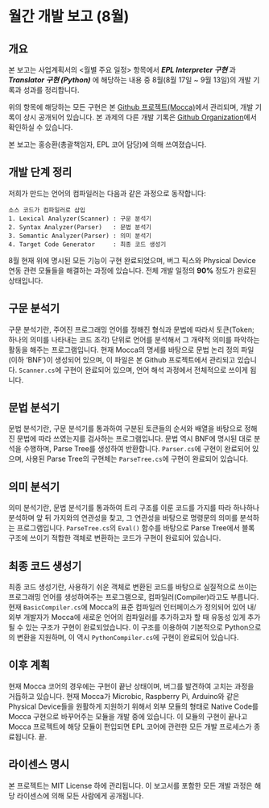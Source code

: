 월간 개발 보고 (8월)
=====

개요
-----
본 보고는 사업계획서의 <월별 주요 일정> 항목에서 ___EPL Interpreter 구현___ 과 ___Translator 구현 (Python)___ 에 해당하는 내용 중 8월(8월 17일 ~ 9월 13일)의 개발 기록과 성과를 정리합니다. 

위의 항목에 해당하는 모든 구현은 본 [Github 프로젝트(Mocca)](http://github.com/ngEPL/Mocca)에서 관리되며, 개발 기록이 상시 공개되어 있습니다. 본 과제의 다른 개발 기록은 [Github Organization](http://github.com/ngEPL)에서 확인하실 수 있습니다.

본 보고는 홍승환(총괄책임자, EPL 코어 담당)에 의해 쓰여졌습니다.

개발 단계 정리
------
저희가 만드는 언어의 컴파일러는 다음과 같은 과정으로 동작합니다:
```
소스 코드가 컴파일러로 삽입
1. Lexical Analyzer(Scanner) : 구문 분석기
2. Syntax Analyzer(Parser)   : 문법 분석기
3. Semantic Analyzer(Parser) : 의미 분석기
4. Target Code Generator     : 최종 코드 생성기
```
8월 현재 위에 명시된 모든 기능이 구현 완료되었으며, 버그 픽스와 Physical Device 연동 관련 모듈들을 해결하는 과정에 있습니다. 전체 개발 일정의 __90%__ 정도가 완료된 상태입니다.

구문 분석기
------
구문 분석기란, 주어진 프로그래밍 언어를 정해진 형식과 문법에 따라서 토큰(Token; 하나의 의미를 나타내는 코드 조각) 단위로 언어를 분석해서 그 개략적 의미를 파악하는 활동을 해주는 프로그램입니다. 현재 Mocca의 명세를 바탕으로 문법 논리 정의 파일(이하 ‘BNF’)이 생성되어 있으며, 이 파일은 본 Github 프로젝트에서 관리되고 있습니다. `Scanner.cs`에 구현이 완료되어 있으며, 언어 해석 과정에서 전체적으로 쓰이게 됩니다.

문법 분석기
------
문법 분석기란, 구문 분석기를 통과하여 구분된 토큰들의 순서와 배열을 바탕으로 정해진 문법에 따라 쓰였는지를 검사하는 프로그램입니다. 문법 역시 BNF에 명시된 대로 분석을 수행하며, Parse Tree를 생성하여 반환합니다. `Parser.cs`에 구현이 완료되어 있으며, 사용된 Parse Tree의 구현체는 `ParseTree.cs`에 구현이 완료되어 있습니다.

의미 분석기
------
의미 분석기란, 문법 분석기를 통과하여 트리 구조를 이룬 코드를 가지를 따라 하나하나 분석하며 앞 뒤 가지와의 연관성을 찾고, 그 연관성을 바탕으로 명령문의 의미를 분석하는 프로그램입니다. `ParseTree.cs`의 `Eval()` 함수를 바탕으로 Parse Tree에서 블록 구조에 쓰이기 적합한 객체로 변환하는 코드가 구현이 완료되어 있습니다.

최종 코드 생성기
------
최종 코드 생성기란, 사용하기 쉬운 객체로 변환된 코드를 바탕으로 실질적으로 쓰이는 프로그래밍 언어를 생성하여주는 프로그램으로, 컴파일러(Compiler)라고도 부릅니다. 현재 `BasicCompiler.cs`에 Mocca의 표준 컴파일러 인터페이스가 정의되어 있어 내/외부 개발자가 Mocca에 새로운 언어의 컴파일러를 추가하고자 할 때 유동성 있게 추가될 수 있는 구조가 구현이 완료되었습니다. 이 구조를 이용하여 기본적으로 Python으로의 변환을 지원하며, 이 역시 `PythonCompiler.cs`에 구현이 완료되어 있습니다.

이후 계획
------
현재 Mocca 코어의 경우에는 구현이 끝난 상태이며, 버그를 발견하여 고치는 과정을 거듭하고 있습니다. 현재 Mocca가 Microbic, Raspberry Pi, Arduino와 같은 Physical Device들을 원활하게 지원하기 위해서 외부 모듈의 형태로 Native Code를 Mocca 구현으로 바꾸어주는 모듈을 개발 중에 있습니다. 이 모듈의 구현이 끝나고 Mocca 프로젝트에 해당 모듈이 편입되면 EPL 코어에 관련한 모든 개발 프로세스가 종료됩니다. 끝.

라이센스 명시
------
본 프로젝트는 MIT License 하에 관리됩니다. 이 보고서를 포함한 모든 개발 과정은 해당 라이센스에 의해 모든 사람에게 공개됩니다.
